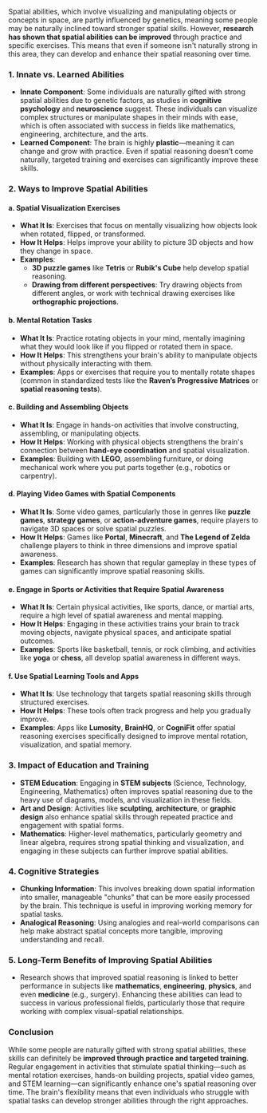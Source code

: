 Spatial abilities, which involve visualizing and manipulating objects or concepts in space, are partly influenced by genetics, meaning some people may be naturally inclined toward stronger spatial skills. However, **research has shown that spatial abilities can be improved** through practice and specific exercises. This means that even if someone isn't naturally strong in this area, they can develop and enhance their spatial reasoning over time.

### 1. **Innate vs. Learned Abilities**
   - **Innate Component**: Some individuals are naturally gifted with strong spatial abilities due to genetic factors, as studies in **cognitive psychology** and **neuroscience** suggest. These individuals can visualize complex structures or manipulate shapes in their minds with ease, which is often associated with success in fields like mathematics, engineering, architecture, and the arts.
   - **Learned Component**: The brain is highly **plastic**—meaning it can change and grow with practice. Even if spatial reasoning doesn’t come naturally, targeted training and exercises can significantly improve these skills.

### 2. **Ways to Improve Spatial Abilities**

#### a. **Spatial Visualization Exercises**
   - **What It Is**: Exercises that focus on mentally visualizing how objects look when rotated, flipped, or transformed.
   - **How It Helps**: Helps improve your ability to picture 3D objects and how they change in space.
   - **Examples**: 
     - **3D puzzle games** like **Tetris** or **Rubik's Cube** help develop spatial reasoning.
     - **Drawing from different perspectives**: Try drawing objects from different angles, or work with technical drawing exercises like **orthographic projections**.

#### b. **Mental Rotation Tasks**
   - **What It Is**: Practice rotating objects in your mind, mentally imagining what they would look like if you flipped or rotated them in space.
   - **How It Helps**: This strengthens your brain's ability to manipulate objects without physically interacting with them.
   - **Examples**: Apps or exercises that require you to mentally rotate shapes (common in standardized tests like the **Raven’s Progressive Matrices** or **spatial reasoning tests**).

#### c. **Building and Assembling Objects**
   - **What It Is**: Engage in hands-on activities that involve constructing, assembling, or manipulating objects.
   - **How It Helps**: Working with physical objects strengthens the brain's connection between **hand-eye coordination** and spatial visualization.
   - **Examples**: Building with **LEGO**, assembling furniture, or doing mechanical work where you put parts together (e.g., robotics or carpentry).

#### d. **Playing Video Games with Spatial Components**
   - **What It Is**: Some video games, particularly those in genres like **puzzle games**, **strategy games**, or **action-adventure games**, require players to navigate 3D spaces or solve spatial puzzles.
   - **How It Helps**: Games like **Portal**, **Minecraft**, and **The Legend of Zelda** challenge players to think in three dimensions and improve spatial awareness.
   - **Examples**: Research has shown that regular gameplay in these types of games can significantly improve spatial reasoning skills.

#### e. **Engage in Sports or Activities that Require Spatial Awareness**
   - **What It Is**: Certain physical activities, like sports, dance, or martial arts, require a high level of spatial awareness and mental mapping.
   - **How It Helps**: Engaging in these activities trains your brain to track moving objects, navigate physical spaces, and anticipate spatial outcomes.
   - **Examples**: Sports like basketball, tennis, or rock climbing, and activities like **yoga** or **chess**, all develop spatial awareness in different ways.

#### f. **Use Spatial Learning Tools and Apps**
   - **What It Is**: Use technology that targets spatial reasoning skills through structured exercises.
   - **How It Helps**: These tools often track progress and help you gradually improve.
   - **Examples**: Apps like **Lumosity**, **BrainHQ**, or **CogniFit** offer spatial reasoning exercises specifically designed to improve mental rotation, visualization, and spatial memory.

### 3. **Impact of Education and Training**
   - **STEM Education**: Engaging in **STEM subjects** (Science, Technology, Engineering, Mathematics) often improves spatial reasoning due to the heavy use of diagrams, models, and visualization in these fields.
   - **Art and Design**: Activities like **sculpting**, **architecture**, or **graphic design** also enhance spatial skills through repeated practice and engagement with spatial forms.
   - **Mathematics**: Higher-level mathematics, particularly geometry and linear algebra, requires strong spatial thinking and visualization, and engaging in these subjects can further improve spatial abilities.

### 4. **Cognitive Strategies**
   - **Chunking Information**: This involves breaking down spatial information into smaller, manageable "chunks" that can be more easily processed by the brain. This technique is useful in improving working memory for spatial tasks.
   - **Analogical Reasoning**: Using analogies and real-world comparisons can help make abstract spatial concepts more tangible, improving understanding and recall.

### 5. **Long-Term Benefits of Improving Spatial Abilities**
   - Research shows that improved spatial reasoning is linked to better performance in subjects like **mathematics**, **engineering**, **physics**, and even **medicine** (e.g., surgery). Enhancing these abilities can lead to success in various professional fields, particularly those that require working with complex visual-spatial relationships.

### Conclusion
While some people are naturally gifted with strong spatial abilities, these skills can definitely be **improved through practice and targeted training**. Regular engagement in activities that stimulate spatial thinking—such as mental rotation exercises, hands-on building projects, spatial video games, and STEM learning—can significantly enhance one's spatial reasoning over time. The brain's flexibility means that even individuals who struggle with spatial tasks can develop stronger abilities through the right approaches.
